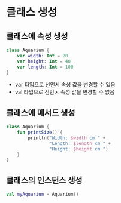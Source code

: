 # 클래스 생성
## 클래스에 속성 생성
```kotlin
class Aquarium {
    var width: Int = 20
    var height: Int = 40
    var length: Int = 100
}
```
- var 타입으로 선언시 속성 값을 변경할 수 있음
- val 타입으로 선언ㅅ 속성 값을 변경할 수 없음

## 클래스에 메서드 생성
```kotlin
class Aquarium {
    fun printSize() {
        println("Width: $width cm " +
                "Length: $length cm " +
                "Height: $height cm ")
    }
}
```

## 클래스의 인스턴스 생성
```kotlin
val myAquarium = Aquarium()
```

